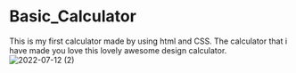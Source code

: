 # Basic_Calculator
This is my first calculator made by using html and CSS.
The calculator that i have made you love this lovely awesome design calculator.
![2022-07-12 (2)](https://user-images.githubusercontent.com/108958053/178349908-33b5c72d-4f63-4215-86a5-0804fe3538da.png)
